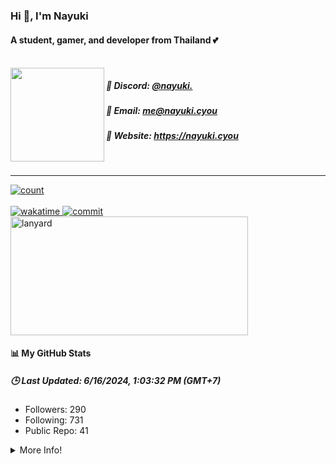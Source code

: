 
<h3><b>Hi 👋, I'm Nayuki</b></h3>
<h4>A student, gamer, and developer from Thailand 💕</h4>
<br />
<img align="left" height="150" src="https://raw.githubusercontent.com/Kuuuuuuuu/Kuuuuuuuu/main/imgs/bocchi.png" />

<div align="left">
  <h5>🌸 Discord: <a href='https://discord.com/users/505777744710336542'>@nayuki.</a></h5>
  <h5>🎀 Email: <a href='mailto:me@nayuki.cyou'>me@nayuki.cyou</a></h5>
  <h5>🌷 Website: <a href='https://nayuki.cyou'>https://nayuki.cyou</a></h5>
</div>
<br />
<hr />
<a href='#'>
  <img alt='count' src='https://moe-counter.glitch.me/get/@MelidaZ?theme=moebooru' />
</a>
<br />
<br />
<a href='https://wakatime.com/@f0797c6d-4099-4a7f-947c-a8144dcd6348'>
  <img alt='wakatime' src='https://wakatime.com/badge/user/f0797c6d-4099-4a7f-947c-a8144dcd6348.svg' />
</a>
<a href='https://user-badge.committers.top/thailand/Kuuuuuuuu'>
  <img alt='commit' src='https://user-badge.committers.top/thailand/Kuuuuuuuu.svg' />
</a>
<br />
<a href='#'>
  <img alt='lanyard' width="380" height="190" src='https://lanyard.cnrad.dev/api/505777744710336542' />
</a>
<br />
<h4>📊 My GitHub Stats</h4>
<h5><b>🕒 Last Updated: 6/16/2024, 1:03:32 PM (GMT+7)</b></h5>
<ul>
  <li>Followers: 290</li>
  <li>Following: 731</li>
  <li>Public Repo: 41</li>
</ul>
<details>
  <summary>More Info!</summary>
  <br />
  <br />
  <a href='#'>
    <div>
      <img alt='github' src='https://github-readme-stats.vercel.app/api?username=Kuuuuuuuu&show_icons=true&include_all_commits=true&line_height=28.5&count_private=true&title_color=82CAFF&icon_color=82CAFF&bg_color=191970&theme=nord' />
      <br />
      <img alt='github' src='https://github-readme-stats.vercel.app/api/top-langs?username=Kuuuuuuuu&langs_count=15&layout=compact&count_private=true&title_color=82CAFF&icon_color=82CAFF&bg_color=191970&theme=nord' />
      <br />
      <img alt='trophy' src='https://github-profile-trophy.vercel.app/?username=Kuuuuuuuu&row=2&column=4&theme=algolia' />
      <br />
      <img alt='repo' src='https://github-contributor-stats.vercel.app/api?username=Kuuuuuuuu&show_icons=true&include_all_commits=true&line_height=28.5&count_private=true&title_color=82CAFF&icon_color=82CAFF&bg_color=191970&theme=nord' />
      <br />
      <img alt='wakatime-stats' src='https://github-readme-stats.vercel.app/api/wakatime?username=Nayuki&layout=compact&title_color=82CAFF&icon_color=82CAFF&bg_color=191970&theme=nord' />
    </div>
  </a>
</details>
